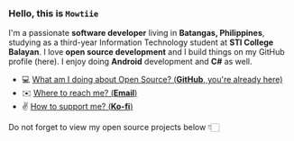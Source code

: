 ### Hello, this is **`Mowtiie`**

I'm a passionate **software developer** living in **Batangas, Philippines**, studying as a third-year Information Technology student at **STI College Balayan**.
I love **open source development** and I build things on my GitHub profile (here).
I enjoy doing **Android** development and **C#** as well.

- 💻  [What am I doing about Open Source? (**GitHub**, you're already here)](https://www.youtube.com/shorts/SXHMnicI6Pg)
- ✉️  [Where to reach me? (**Email**)](mailto:vrixzandro.jm8b9@slmail.me)
- ✌   [How to support me? (**Ko-fi**)](https://ko-fi.com/eipna)

Do not forget to view my open source projects below 👇🏻
